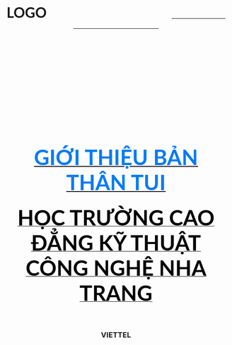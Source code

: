 
<DOCTYPE html>
<html lang="en">
<head>
    <meta charset="utf-8">
  <title>
  Trương Đức Dương
  </title>
  </head>
  <body background="456.jpg">
    <br />
    <h3 align="center">
      <font face="lato"size="6">LOGO</font>
      &nbsp; &nbsp; &nbsp; &nbsp; &nbsp; &nbsp; &nbsp; &nbsp; &nbsp; &nbsp; &nbsp; &nbsp;
       &nbsp; &nbsp; &nbsp; &nbsp; &nbsp; &nbsp; &nbsp; &nbsp; &nbsp; &nbsp; &nbsp; &nbsp;
       &nbsp; &nbsp; &nbsp; &nbsp; &nbsp; &nbsp; &nbsp; &nbsp; &nbsp; &nbsp; &nbsp; &nbsp;
      <font face="cinzel" size="4">
        <a href="#"TRANG CHU</a> &nbsp; &nbsp; &nbsp; &nbsp; &nbsp; &nbsp; &nbsp; &nbsp; &nbsp;
        <a href="#"SO THICH</a> &nbsp; &nbsp; &nbsp; &nbsp; &nbsp; &nbsp; &nbsp; &nbsp; &nbsp;
        <a href="#"GIA DINH</a> &nbsp; &nbsp; &nbsp; &nbsp; &nbsp; &nbsp; &nbsp; &nbsp; &nbsp;
        <a href="#"QUAN HE</a>&nbsp; &nbsp; &nbsp; &nbsp; &nbsp; &nbsp; &nbsp; &nbsp; &nbsp;
        <a href="#"NGHE NGHIEP</a>
      </font>
    </h3>
    <br /><br /><br /><br /><br /><br /><br /><br /><br /><br /><br /><br />
    <h1 align="center">
      <font face="Lato" color="#017bf5" size="7">
       GIỚI THIỆU BẢN THÂN TUI
      </font>
    </h1>
    <h3 align="center">
      <font face="Lato" color="#000" size="7">
  HỌC TRƯỜNG CAO ĐẲNG KỸ THUẬT CÔNG NGHỆ NHA TRANG
      </font>
    </h3>
    </br>
  <h3 align="center">
    <a hred="#">VIETTEL</a>
  </h3>
  </body>
  </html>


